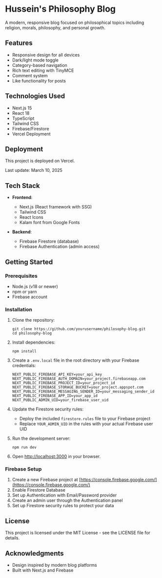 # Hussein's Philosophy Blog

A modern, responsive blog focused on philosophical topics including religion, morals, philosophy, and personal growth.

## Features

- Responsive design for all devices
- Dark/light mode toggle
- Category-based navigation
- Rich text editing with TinyMCE
- Comment system
- Like functionality for posts

## Technologies Used

- Next.js 15
- React 18
- TypeScript
- Tailwind CSS
- Firebase/Firestore
- Vercel Deployment

## Deployment

This project is deployed on Vercel.

Last update: March 10, 2025

## Tech Stack

- **Frontend**:

  - Next.js (React framework with SSG)
  - Tailwind CSS
  - React Icons
  - Kalam font from Google Fonts

- **Backend**:
  - Firebase Firestore (database)
  - Firebase Authentication (admin access)

## Getting Started

### Prerequisites

- Node.js (v18 or newer)
- npm or yarn
- Firebase account

### Installation

1. Clone the repository:

   ```
   git clone https://github.com/yourusername/philosophy-blog.git
   cd philosophy-blog
   ```

2. Install dependencies:

   ```
   npm install
   ```

3. Create a `.env.local` file in the root directory with your Firebase credentials:

   ```
   NEXT_PUBLIC_FIREBASE_API_KEY=your_api_key
   NEXT_PUBLIC_FIREBASE_AUTH_DOMAIN=your_project.firebaseapp.com
   NEXT_PUBLIC_FIREBASE_PROJECT_ID=your_project_id
   NEXT_PUBLIC_FIREBASE_STORAGE_BUCKET=your_project.appspot.com
   NEXT_PUBLIC_FIREBASE_MESSAGING_SENDER_ID=your_messaging_sender_id
   NEXT_PUBLIC_FIREBASE_APP_ID=your_app_id
   NEXT_PUBLIC_ADMIN_UID=your_firebase_user_uid
   ```

4. Update the Firestore security rules:

   - Deploy the included `firestore.rules` file to your Firebase project
   - Replace `YOUR_ADMIN_UID` in the rules with your actual Firebase user UID

5. Run the development server:

   ```
   npm run dev
   ```

6. Open [http://localhost:3000](http://localhost:3000) in your browser.

### Firebase Setup

1. Create a new Firebase project at [https://console.firebase.google.com/](https://console.firebase.google.com/)
2. Enable Firestore Database
3. Set up Authentication with Email/Password provider
4. Create an admin user through the Authentication panel
5. Set up Firestore security rules to protect your data

## License

This project is licensed under the MIT License - see the LICENSE file for details.

## Acknowledgments

- Design inspired by modern blog platforms
- Built with Next.js and Firebase
